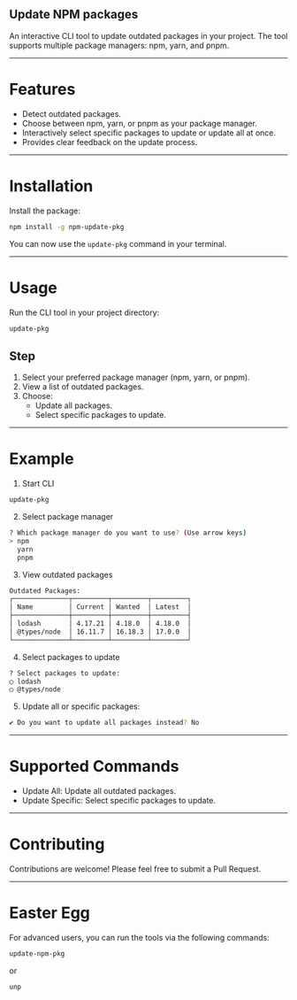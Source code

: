 Update NPM packages
---

An interactive CLI tool to update outdated packages in your project. The tool supports multiple package managers: npm,
yarn, and pnpm.

---

# Features

- Detect outdated packages.
- Choose between npm, yarn, or pnpm as your package manager.
- Interactively select specific packages to update or update all at once.
- Provides clear feedback on the update process.

---

# Installation

Install the package:

```bash
npm install -g npm-update-pkg
```

You can now use the `update-pkg` command in your terminal.

---

# Usage

Run the CLI tool in your project directory:

```bash
update-pkg
```

## Step

1. Select your preferred package manager (npm, yarn, or pnpm).
2. View a list of outdated packages.
3. Choose:
    - Update all packages.
    - Select specific packages to update.

---

# Example

1. Start CLI

```bash
update-pkg
```

2. Select package manager

```bash
? Which package manager do you want to use? (Use arrow keys)
> npm
  yarn
  pnpm
```

3. View outdated packages

```bash
Outdated Packages:
┌──────────────┬─────────┬─────────┬─────────┐
│ Name         │ Current │ Wanted  │ Latest  │
├──────────────┼─────────┼─────────┼─────────┤
│ lodash       │ 4.17.21 │ 4.18.0  │ 4.18.0  │
│ @types/node  │ 16.11.7 │ 16.18.3 │ 17.0.0  │
└──────────────┴─────────┴─────────┴─────────┘
```

4. Select packages to update

```bash
? Select packages to update:
◯ lodash
◯ @types/node
```

5. Update all or specific packages:

```bash
✔ Do you want to update all packages instead? No
```

--- 

# Supported Commands

- Update All: Update all outdated packages.
- Update Specific: Select specific packages to update.

---

# Contributing

Contributions are welcome! Please feel free to submit a Pull Request.

---

# Easter Egg

For advanced users, you can run the tools via the following commands:

```bash
update-npm-pkg
```
or

```bash
unp
```
